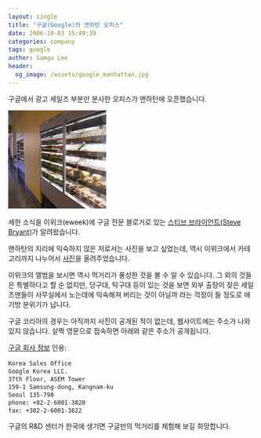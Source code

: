 ```yaml
---
layout: single
title: "구글(Google)의 맨하탄 오피스"
date: 2006-10-03 15:49:39
categories: company
tags: google
author: Samgu Lee
header:
  og_image: /assets/google_manhattan.jpg
---
```


구글에서 광고 세일즈 부분만 분사한 오피스가 맨하탄에 오픈했습니다.

![맨하탄 사무소 먹거리](/assets/google_manhattan.jpg)

세한 소식을 이위크(eweek)에 구글 전문 블로거로 있는 [스티브 브라이언트(Steve Bryant)](http://ibmwatch.eweek.com/blogs/google_watch/archive/2006/09/13/13133.aspx)가 알려왔습니다.

맨하탄의 지리에 익숙하지 않은 저로서는 사진을 보고 싶었는데, 역시 이위크에서 카테고리까지 나누어서 [사진](http://www.eweek.com/slideshow/0,1206,l=&s=&a=190145,00.asp)을 올려주었습니다.

이위크의 앨범을 보시면 역시 먹거리가 풍성한 것을 볼 수 알 수 있습니다. 그 외의 것들은 특별하다고 할 순 없지만, 당구대, 탁구대 등이 있는 것을 보면 외부 출장이 잦은 세일즈맨들이 사무실에서 노는데에 익숙해져 버리는 것이 아닐까 라는 걱정이 들 정도로 애기방 분위기가 납니다.

구글 코리아의 경우는 아직까지 사진이 공개된 적이 없는데, 웹사이트에는 주소가 나와있지 않습니다. 살짝 영문으로 접속하면 아래와 같은 주소가 공개됩니다.

[구글 회사 정보](http://www.google.com/corporate/address.html) 인용:

    Korea Sales Office
    Google Korea LLC.
    37th Floor, ASEM Tower
    159-1 Samsung-dong, Kangnam-ku
    Seoul 135-798
    phone: +82-2-6001-3820
    fax: +382-2-6001-3822

구글의 R&D 센터가 한국에 생기면 구글만의 먹거리를 체험해 보길 희망합니다.
